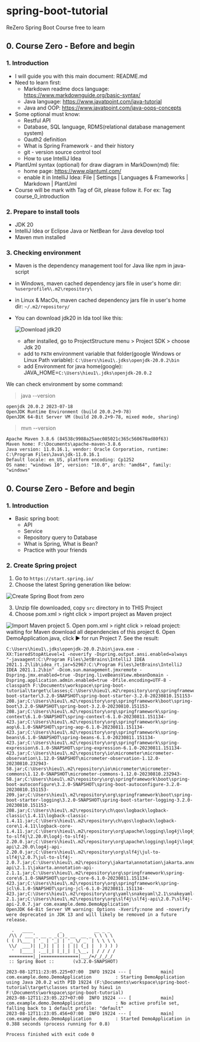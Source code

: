 # spring-boot-tutorial
ReZero Spring Boot Course free to learn

## 0. Course Zero - Before and begin
### 1. Introduction
- I will guide you with this main document: README.md
- Need to learn first: 
    + Markdown readme docs language: https://www.markdownguide.org/basic-syntax/
    + Java language: https://www.javatpoint.com/java-tutorial
    + Java and OOP: https://www.javatpoint.com/java-oops-concepts
- Some optional must know:
  + Restful API
  + Database, SQL language, RDMS(relational database management system)
  + Oauth2 definition
  + What is Spring Framework - and their history
  + git - version source control tool
  + How to use IntelliJ Idea
- PlantUml syntax (optional) for draw diagram in MarkDown(md) file:
  - home page: https://www.plantuml.com/
  - enable it in IntelliJ Idea: File | Settings | Languages & Frameworks | Markdown | PlantUml
- Course will be mark with Tag of Git, please follow it. For ex: Tag course_0_introduction

### 2. Prepare to install tools
- JDK 20
- IntelliJ Idea or Eclipse Java or NetBean for Java develop tool
- Maven mvn installed

### 3. Checking environment
- Maven is the dependency management tool for Java like npm in java-script
- in Windows, maven cached dependency jars file in user's home dir: `%userprofile%\.m2\repository\`
- in Linux & MacOs, maven cached dependency jars file in user's home dir: `~/.m2/repository/`
- You can download jdk20 in Ida tool like this:
  
  ![Download jdk20](img/jdk20.png)
  - after installed, go to ProjectStructure menu > Project SDK > choose Jdk 20
  - add to `PATH` environment variable that folder(google Windows or Linux Path variable): `C:\Users\hieu1\.jdks\openjdk-20.0.2\bin`
  - add Environment for java home(google): JAVA_HOME=`C:\Users\hieu1\.jdks\openjdk-20.0.2`

We can check environment by some command:
> java --version
```log
openjdk 20.0.2 2023-07-18
OpenJDK Runtime Environment (build 20.0.2+9-78)
OpenJDK 64-Bit Server VM (build 20.0.2+9-78, mixed mode, sharing)
```
> mvn --version
```log
Apache Maven 3.8.6 (84538c9988a25aec085021c365c560670ad80f63)
Maven home: F:\Documents\apache-maven-3.8.6
Java version: 11.0.16.1, vendor: Oracle Corporation, runtime: C:\Program Files\Java\jdk-11.0.16.1
Default locale: en_US, platform encoding: Cp1252
OS name: "windows 10", version: "10.0", arch: "amd64", family: "windows"
```

## 0. Course Zero - Before and begin
### 1. Introduction
- Basic spring boot:
  - API
  - Service
  - Repository query to Database
  - What is Spring, What is Bean?
  - Practice with your friends

### 2. Create Spring project
1. Go to `https://start.spring.io/`
2. Choose the latest Spring generation like below:

  ![Create Spring Boot from zero](img/img.png)

3. Unzip file downloaded, copy `src` directory in to THIS Project
4. Choose pom.xml > right click > import project as Maven project

  ![Import Maven project](img/img_1.png)
5. Open pom.xml > right click > reload project: waiting for Maven download all dependencies of this project
6. Open DemoApplication.java, click &#9654; for run Project
7. See the result:

```log
C:\Users\hieu1\.jdks\openjdk-20.0.2\bin\java.exe -XX:TieredStopAtLevel=1 -noverify -Dspring.output.ansi.enabled=always "-javaagent:C:\Program Files\JetBrains\IntelliJ IDEA 2021.1.2\lib\idea_rt.jar=52967:C:\Program Files\JetBrains\IntelliJ IDEA 2021.1.2\bin" -Dcom.sun.management.jmxremote -Dspring.jmx.enabled=true -Dspring.liveBeansView.mbeanDomain -Dspring.application.admin.enabled=true -Dfile.encoding=UTF-8 -classpath F:\Documents\workspace\spring-boot-tutorial\target\classes;C:\Users\hieu1\.m2\repository\org\springframework\boot\spring-boot-starter\3.2.0-SNAPSHOT\spring-boot-starter-3.2.0-20230810.151153-208.jar;C:\Users\hieu1\.m2\repository\org\springframework\boot\spring-boot\3.2.0-SNAPSHOT\spring-boot-3.2.0-20230810.151153-208.jar;C:\Users\hieu1\.m2\repository\org\springframework\spring-context\6.1.0-SNAPSHOT\spring-context-6.1.0-20230811.151134-423.jar;C:\Users\hieu1\.m2\repository\org\springframework\spring-aop\6.1.0-SNAPSHOT\spring-aop-6.1.0-20230811.151134-423.jar;C:\Users\hieu1\.m2\repository\org\springframework\spring-beans\6.1.0-SNAPSHOT\spring-beans-6.1.0-20230811.151134-423.jar;C:\Users\hieu1\.m2\repository\org\springframework\spring-expression\6.1.0-SNAPSHOT\spring-expression-6.1.0-20230811.151134-423.jar;C:\Users\hieu1\.m2\repository\io\micrometer\micrometer-observation\1.12.0-SNAPSHOT\micrometer-observation-1.12.0-20230810.232943-58.jar;C:\Users\hieu1\.m2\repository\io\micrometer\micrometer-commons\1.12.0-SNAPSHOT\micrometer-commons-1.12.0-20230810.232943-58.jar;C:\Users\hieu1\.m2\repository\org\springframework\boot\spring-boot-autoconfigure\3.2.0-SNAPSHOT\spring-boot-autoconfigure-3.2.0-20230810.151153-209.jar;C:\Users\hieu1\.m2\repository\org\springframework\boot\spring-boot-starter-logging\3.2.0-SNAPSHOT\spring-boot-starter-logging-3.2.0-20230810.151153-208.jar;C:\Users\hieu1\.m2\repository\ch\qos\logback\logback-classic\1.4.11\logback-classic-1.4.11.jar;C:\Users\hieu1\.m2\repository\ch\qos\logback\logback-core\1.4.11\logback-core-1.4.11.jar;C:\Users\hieu1\.m2\repository\org\apache\logging\log4j\log4j-to-slf4j\2.20.0\log4j-to-slf4j-2.20.0.jar;C:\Users\hieu1\.m2\repository\org\apache\logging\log4j\log4j-api\2.20.0\log4j-api-2.20.0.jar;C:\Users\hieu1\.m2\repository\org\slf4j\jul-to-slf4j\2.0.7\jul-to-slf4j-2.0.7.jar;C:\Users\hieu1\.m2\repository\jakarta\annotation\jakarta.annotation-api\2.1.1\jakarta.annotation-api-2.1.1.jar;C:\Users\hieu1\.m2\repository\org\springframework\spring-core\6.1.0-SNAPSHOT\spring-core-6.1.0-20230811.151134-423.jar;C:\Users\hieu1\.m2\repository\org\springframework\spring-jcl\6.1.0-SNAPSHOT\spring-jcl-6.1.0-20230811.151134-423.jar;C:\Users\hieu1\.m2\repository\org\yaml\snakeyaml\2.1\snakeyaml-2.1.jar;C:\Users\hieu1\.m2\repository\org\slf4j\slf4j-api\2.0.7\slf4j-api-2.0.7.jar com.example.demo.DemoApplication
OpenJDK 64-Bit Server VM warning: Options -Xverify:none and -noverify were deprecated in JDK 13 and will likely be removed in a future release.

  .   ____          _            __ _ _
 /\\ / ___'_ __ _ _(_)_ __  __ _ \ \ \ \
( ( )\___ | '_ | '_| | '_ \/ _` | \ \ \ \
 \\/  ___)| |_)| | | | | || (_| |  ) ) ) )
  '  |____| .__|_| |_|_| |_\__, | / / / /
 =========|_|==============|___/=/_/_/_/
 :: Spring Boot ::       (v3.2.0-SNAPSHOT)

2023-08-12T11:23:05.225+07:00  INFO 19224 --- [           main] com.example.demo.DemoApplication         : Starting DemoApplication using Java 20.0.2 with PID 19224 (F:\Documents\workspace\spring-boot-tutorial\target\classes started by hieu1 in F:\Documents\workspace\spring-boot-tutorial)
2023-08-12T11:23:05.227+07:00  INFO 19224 --- [           main] com.example.demo.DemoApplication         : No active profile set, falling back to 1 default profile: "default"
2023-08-12T11:23:05.456+07:00  INFO 19224 --- [           main] com.example.demo.DemoApplication         : Started DemoApplication in 0.388 seconds (process running for 0.8)

Process finished with exit code 0
```